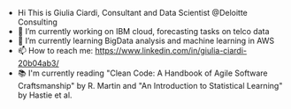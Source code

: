 - Hi This is Giulia Ciardi, Consultant and Data Scientist @Deloitte Consulting
- 🔭 I’m currently working on IBM cloud, forecasting tasks on telco data
- 🌱 I’m currently learning BigData analysis and machine learning in AWS
- 📫 How to reach me: https://www.linkedin.com/in/giulia-ciardi-20b04ab3/
- 📚 I'm currently reading "Clean Code: A Handbook of Agile Software Craftsmanship" by R. Martin and "An Introduction to Statistical
Learning" by Hastie et al.
